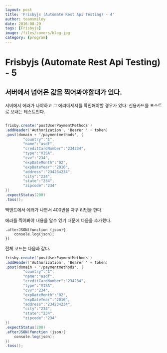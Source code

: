 ```yaml
---
layout: post
title: 'Frisbyjs (Automate Rest Api Testing) - 4' 
author: teamsmiley 
date: 2016-08-29
tags: [Frisbyjs]
image: /files/covers/blog.jpg
category: {program}
---
```

# Frisbyjs (Automate Rest Api Testing) - 5 

## 서버에서 넘어온 값을 찍어봐야할대가 있다. 

서버에서 에러가 나야하고 그 에러메세지를 확인해야할 경우가 있다. 
신용카드를 포스트로 보내는 테스트인다. 

```cs

frisby.create('postUserPaymentMethods')
.addHeader('Authorization', 'Bearer ' + token)
.post(domain + '/paymentmethods', {
        "country":"1",
        "name":"asdf",
        "creditCardNumber":"234234",
        "type":"VISA",
        "cvv":"234",
        "expDateMonth":"02",
        "expDateYear":"2016",
        "address":"234234234",
        "city":"234",
        "state":"234",
        "zipcode":"234"
})
.expectStatus(200)
.toss();
```

백앤드에서 에러가 나면서 400번을 자꾸 리턴을 한다. 

에러를 찍어봐야 내용을 알수 있기 때문에 다음을 추가했다. 
```
.afterJSON(function (json){
    console.log(json);
})
```

전체 코드는 다음과 같다. 

```cs
frisby.create('postUserPaymentMethods')
.addHeader('Authorization', 'Bearer ' + token)
.post(domain + '/paymentmethods', {
        "country":"1",
        "name":"asdf",
        "creditCardNumber":"234234",
        "type":"VISA",
        "cvv":"234",
        "expDateMonth":"02",
        "expDateYear":"2016",
        "address":"234234234",
        "city":"234",
        "state":"234",
        "zipcode":"234"
})
.expectStatus(200)
.afterJSON(function (json){
    console.log(json);
})
.toss();
```

